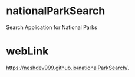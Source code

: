 # nationalParkSearch
Search Application for National Parks

# webLink
https://neshdev999.github.io/nationalParkSearch/. 
